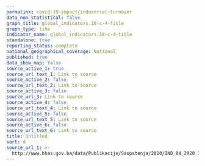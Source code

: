 ```yaml
---
permalink: covid-19-impact/industrial-turnover
data_non_statistical: false
graph_title: global_indicators.18-c-4-title
graph_type: line
indicator_name: global_indicators.18-c-4-title
standalone: true
reporting_status: complete
national_geographical_coverage: National
published: true
data_show_map: false
source_active_1: true
source_url_text_1: Link to source
source_active_2: false
source_url_text_2: Link to Source
source_active_3: false
source_url_3: Link to source
source_active_4: false
source_url_text_4: Link to source
source_active_5: false
source_url_text_5: Link to source
source_active_6: false
source_url_text_6: Link to source
title: Untitled
sort: d
source_url_1: >-
  http://www.bhas.gov.ba/data/Publikacije/Saopstenja/2020/IND_04_2020_11_0_BS.pdf
---
```

